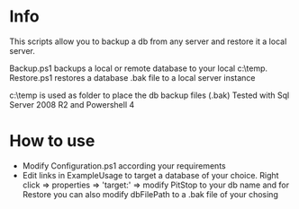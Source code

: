 # Info
This scripts allow you to backup a db from any server and restore it a local server.

Backup.ps1 backups a local or remote database to your local c:\temp.
Restore.ps1 restores a database .bak file to a local server instance

c:\temp is used as folder to place the db backup files (.bak)
Tested with Sql Server 2008 R2 and Powershell 4

# How to use
- Modify Configuration.ps1 according your requirements
- Edit links in ExampleUsage to target a database of your choice. Right click => properties => 'target:' => modify PitStop to your db name and for Restore you can also modify dbFilePath to a .bak file of your chosing
